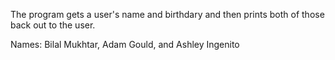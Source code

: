 The program gets a user's name and birthdary and then prints both of those back out to the user.

Names: Bilal Mukhtar, Adam Gould, and Ashley Ingenito
